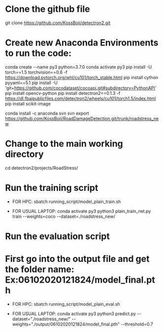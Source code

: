# Clone the github file
git clone https://github.com/KossBoii/detectron2.git

# Create new Anaconda Environments to run the code:
conda create --name py3 python=3.7.0
conda activate py3
pip install -U torch==1.5 torchvision==0.6 -f https://download.pytorch.org/whl/cu101/torch_stable.html
pip install cython pyyaml==5.1
pip install -U 'git+https://github.com/cocodataset/cocoapi.git#subdirectory=PythonAPI'
pip install opencv-python
pip install detectron2==0.1.3 -f https://dl.fbaipublicfiles.com/detectron2/wheels/cu101/torch1.5/index.html
pip install scikit-image

conda install -c anaconda svn
svn export https://github.com/KossBoii/RoadDamageDetection.git/trunk/roadstress_new

# Change to the main working directory
cd detectron2/projects/RoadStress/

# Run the training script
- FOR HPC: 
sbatch running_script/model_plain_train.sh

- FOR USUAL LAPTOP:
conda activate py3
python3 plain_train_net.py train --weights=coco --dataset=./roadstress_new/

# Run the evaluation script
# First go into the output file and get the folder name: Ex:06102020121824/model_final.pth
- FOR HPC: 
sbatch running_script/model_plain_eval.sh

- FOR USUAL LAPTOP:
conda activate py3
python3 predict.py --dataset="./roadstress_new/" --weights="./output/06102020121824/model_final.pth" --threshold=0.7
